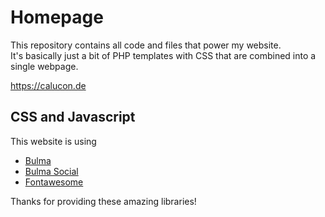 # Homepage

This repository contains all code and files that power my website.  
It's basically just a bit of PHP templates with CSS that are combined into a single webpage.

https://calucon.de

## CSS and Javascript

This website is using
- [Bulma](https://bulma.io/)
- [Bulma Social](https://aldi.github.io/bulma-social/)
- [Fontawesome](https://fontawesome.com/)

Thanks for providing these amazing libraries!
